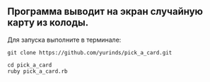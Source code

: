 
## Программа выводит на экран случайную карту из колоды.

Для запуска выполните в терминале:

```
git clone https://github.com/yurinds/pick_a_card.git

cd pick_a_card
ruby pick_a_card.rb  
```





